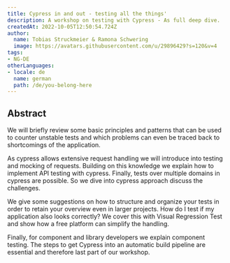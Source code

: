 ```yaml
---
title: Cypress in and out - testing all the things'
description: A workshop on testing with Cypress - As full deep dive.
createdAt: 2022-10-05T12:50:54.724Z
author:
  name: Tobias Struckmeier & Ramona Schwering
  image: https://avatars.githubusercontent.com/u/29896429?s=120&v=4
tags:
- NG-DE
otherLanguages:
- locale: de
  name: german
  path: /de/you-belong-here
---
```


## Abstract

We will briefly review some basic principles and patterns that can be used to counter unstable tests and 
which problems can even be traced back to shortcomings of the application.

As cypress allows extensive request handling we will introduce into testing and mocking of requests. Building on this 
knowledge we explain how to implement API testing with cypress. Finally, tests over multiple domains in cypress 
are possible. So we dive into cypress approach discuss the challenges.

We give some suggestions on how to structure and organize your tests in order to retain your overview even in larger 
projects. How do I test if my application also looks correctly? We cover this with Visual Regression Test and show 
how a free platform can simplify the handling.

Finally, for component and library developers we explain component testing. The steps to get Cypress into an 
automatic build pipeline are essential and therefore last part of our workshop.
